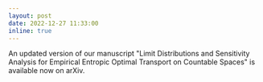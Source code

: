 ```yaml
---
layout: post
date: 2022-12-27 11:33:00
inline: true
---
```


An updated version of our manuscript "Limit Distributions and Sensitivity Analysis for Empirical Entropic Optimal Transport on Countable Spaces" is available now on arXiv. 
